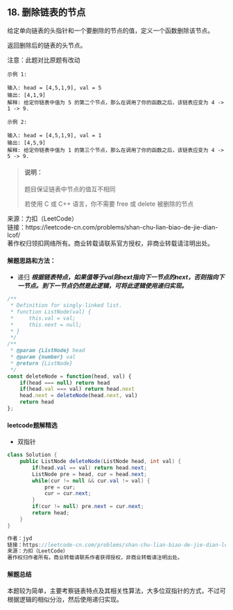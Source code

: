 ## 18. 删除链表的节点

<p>
给定单向链表的头指针和一个要删除的节点的值，定义一个函数删除该节点。

返回删除后的链表的头节点。

注意：此题对比原题有改动
</p>

```
示例 1:

输入: head = [4,5,1,9], val = 5
输出: [4,1,9]
解释: 给定你链表中值为 5 的第二个节点，那么在调用了你的函数之后，该链表应变为 4 -> 1 -> 9.

示例 2:

输入: head = [4,5,1,9], val = 1
输出: [4,5,9]
解释: 给定你链表中值为 1 的第三个节点，那么在调用了你的函数之后，该链表应变为 4 -> 5 -> 9.
```

> #### 说明：
>
> 题目保证链表中节点的值互不相同
>
> 若使用 C 或 C++ 语言，你不需要 free 或 delete 被删除的节点

<p style="font-size: 14px">
来源：力扣（LeetCode） <br>
链接：https://leetcode-cn.com/problems/shan-chu-lian-biao-de-jie-dian-lcof/ <br>
著作权归领扣网络所有。商业转载请联系官方授权，非商业转载请注明出处。
</p>

#### 解题思路和方法：
- 递归
  **_根据链表特点，如果值等于val则next指向下一节点的next，否则指向下一节点。到下一节点仍然是此逻辑，可将此逻辑使用递归实现。_**

```js
/**
 * Definition for singly-linked list.
 * function ListNode(val) {
 *     this.val = val;
 *     this.next = null;
 * }
 */
/**
 * @param {ListNode} head
 * @param {number} val
 * @return {ListNode}
 */
const deleteNode = function(head, val) {
    if(head === null) return head
    if(head.val === val) return head.next
    head.next = deleteNode(head.next, val)
    return head
};
```

#### leetcode题解精选
- 双指针
```java
class Solution {
    public ListNode deleteNode(ListNode head, int val) {
        if(head.val == val) return head.next;
        ListNode pre = head, cur = head.next;
        while(cur != null && cur.val != val) {
            pre = cur;
            cur = cur.next;
        }
        if(cur != null) pre.next = cur.next;
        return head;
    }
}

作者：jyd
链接：https://leetcode-cn.com/problems/shan-chu-lian-biao-de-jie-dian-lcof/solution/mian-shi-ti-18-shan-chu-lian-biao-de-jie-dian-sh-2/
来源：力扣（LeetCode）
著作权归作者所有。商业转载请联系作者获得授权，非商业转载请注明出处。
```

#### 解题总结
本题较为简单，主要考察链表特点及其相关性算法，大多位双指针的方式，不过可根据逻辑的相似分治，然后使用递归实现。

